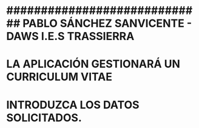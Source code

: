 # ############################# PABLO SÁNCHEZ SANVICENTE - DAWS I.E.S TRASSIERRA ############################# 

# LA APLICACIÓN GESTIONARÁ UN CURRICULUM VITAE

# INTRODUZCA LOS DATOS SOLICITADOS.


